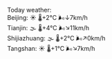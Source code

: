 Today weather:  
Beijing: ☀️ 🌡️+2°C 🌬️↓7km/h  
Tianjin: 🌫  🌡️+4°C 🌬️↘11km/h  
Shijiazhuang: 🌫  🌡️+2°C 🌬️↗0km/h  
Tangshan: ☀️ 🌡️+1°C 🌬️↘7km/h  
